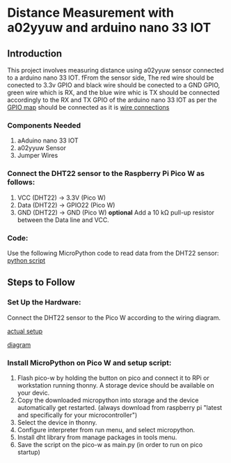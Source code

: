 # Distance Measurement with a02yyuw and arduino nano 33 IOT
## Introduction
This project involves measuring distance using a02yyuw sensor connected to a arduino nano 33 IOT. fFrom the sensor side, The red wire should be conected to 3.3v GPIO and black wire should be conected to a GND GPIO, green wire which is RX, and the blue wire whic is TX should be connected accordingly to the RX and TX GPIO of the arduino nano 33 IOT as per the [GPIO map](https://store.arduino.cc/en-de/products/arduino-nano-33-iot) should be connected as it is [wire connections](https://github.com/mrsoheilnezakat/Arduino_nano_33_IOT_a02yywu/blob/main_branch/images/connection.jpeg)

### Components Needed
1. aAduino nano 33 IOT
2. a02yyuw Sensor
4. Jumper Wires

### Connect the DHT22 sensor to the Raspberry Pi Pico W as follows:

1. VCC (DHT22) → 3.3V (Pico W)
2. Data (DHT22) → GPIO22 (Pico W)
3. GND (DHT22) → GND (Pico W)
**optional** Add a 10 kΩ pull-up resistor between the Data line and VCC.

### Code:

Use the following MicroPython code to read data from the DHT22 sensor: [python script](https://github.com/mrsoheilnezakat/Raspberry_pi_pico_w_dht22/blob/main_branch/main.py)
 
## Steps to Follow

### Set Up the Hardware:

Connect the DHT22 sensor to the Pico W according to the wiring diagram.

[actual setup](https://github.com/mrsoheilnezakat/Raspberry_pi_pico_w_dht22/blob/main_branch/image/actual%20setup.jpeg)

[diagram](https://github.com/mrsoheilnezakat/Raspberry_pi_pico_w_dht22/blob/main_branch/image/diagram.png)

### Install MicroPython on Pico W and setup script:

1. Flash pico-w by holding the button on pico and connect it to RPi or workstation running thonny. A storage device should be available on your devic.
2. Copy the downloaded micropython into storage and the device automatically get restarted. (always download from raspberry pi "latest and specifically for your microcontroller")
3. Select the device in thonny.
4. Configure interpreter from run menu, and select micropython.
5. Install dht library from manage packages in tools menu.
6. Save the script on the pico-w as main.py (in order to run on pico startup)


